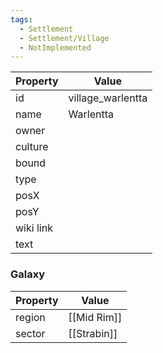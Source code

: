 ```yaml
---
tags:
  - Settlement
  - Settlement/Village
  - NotImplemented
---
```


| Property  | Value             |
| --------- | ----------------- |
| id        | village_warlentta |
| name      | Warlentta         |
| owner     |                   |
| culture   |                   |
| bound     |                   |
| type      |                   |
| posX      |                   |
| posY      |                   |
| wiki link |                   |
| text      |                   |

### Galaxy
| Property | Value       |
| -------- | ----------- |
| region   | [[Mid Rim]] |
| sector   | [[Strabin]] |
